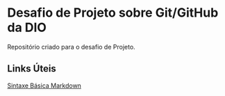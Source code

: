 # Desafio de Projeto sobre Git/GitHub da DIO
Repositório criado para o desafio  de Projeto.


## Links Úteis
[Sintaxe Básica Markdown](https://markdown.net.br/sintaxe-basica/)

